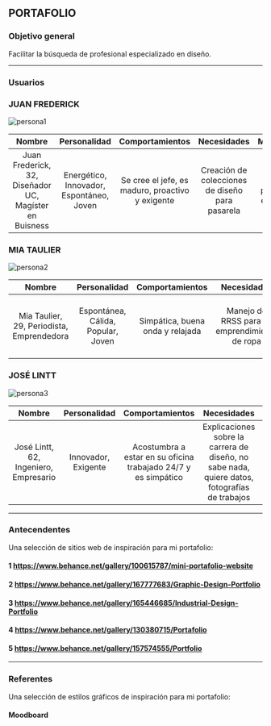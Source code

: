 ## PORTAFOLIO

### Objetivo general
Facilitar la búsqueda de profesional especializado en diseño.

-------

### Usuarios

### JUAN FREDERICK
![persona1](https://github.com/mjmonteroa/Final/assets/127959143/1c9e21ea-b833-46db-bc7e-2c2026514ed4)


| Nombre  | Personalidad | Comportamientos | Necesidades | Motivaciones | Frustraciones |
|:---------:|:------------:|:---------------:| :----------:| :-----:| :-----:|
| Juan Frederick, 32, Diseñador UC, Magíster en Buisness | Energético, Innovador, Espontáneo, Joven | Se cree el jefe, es maduro, proactivo y exigente | Creación de colecciones de diseño para pasarela | Rapidez y proactividad en el trabajo | Poco tiempo para desarrollar colecciones |


### MIA TAULIER

![persona2](https://github.com/mjmonteroa/Final/assets/127959143/a2d7ebed-a04a-489d-946a-d05b0f13f0a6)

| Nombre  | Personalidad | Comportamientos | Necesidades | Motivaciones | Frustraciones |
|:---------:|:------------:|:---------------:| :----------:| :-----:| :-----:|
| Mia Taulier, 29, Periodista, Emprendedora | Espontánea, Cálida, Popular, Joven | Simpática, buena onda y relajada | Manejo de RRSS para su emprendimiento de ropa |Proactividad en el trabajo y creatividad para el contenido | Público objetivo poco definido, muchas personas ven su página |


### JOSÉ LINTT
![persona3](https://github.com/mjmonteroa/Final/assets/127959143/c51a7399-80e6-4bb0-9924-59226ac37c78)



| Nombre  | Personalidad | Comportamientos | Necesidades | Motivaciones | Frustraciones |
|:---------:|:------------:|:---------------:| :----------:| :-----:| :-----:|
| José Lintt, 62, Ingeniero, Empresario | Innovador, Exigente | Acostumbra a estar en su oficina trabajado 24/7 y es simpático | Explicaciones sobre la carrera de diseño, no sabe nada, quiere datos, fotografías de trabajos | Quiere saber información sobre los trabajos realizados | No sabe utilizar mucho la tecnología y se frustra seguido |

--------
### Antecendentes
Una selección de sitios web de inspiración para mi portafolio:

#### 1 https://www.behance.net/gallery/100615787/mini-portafolio-website
#### 2 https://www.behance.net/gallery/167777683/Graphic-Design-Portfolio
#### 3 https://www.behance.net/gallery/165446685/Industrial-Design-Portfolio
#### 4 https://www.behance.net/gallery/130380715/Portafolio
#### 5 https://www.behance.net/gallery/157574555/Portfolio

-------
### Referentes
Una selección de estilos gráficos de inspiración para mi portafolio:

#### Moodboard










